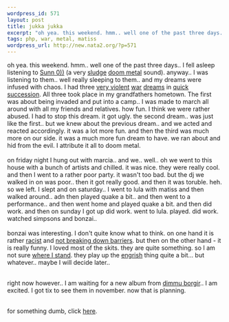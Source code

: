 ```yaml
--- 
wordpress_id: 571
layout: post
title: jukka jukka
excerpt: "oh yea. this weekend. hmm.. well one of the past three days.. I fell asleep listening to Sunn 0)) (a very sludge doom metal sound). anyway.. I was listening to them.. well really sleeping to them.. and my dreams were infused with chaos. I had three "
tags: php, war, metal, matiss
wordpress_url: http://new.nata2.org/?p=571
---
```

oh yea. this weekend. hmm.. well one of the past three days.. I fell asleep listening to <a href="http://www.southernlord.com/sunn.htm">Sunn 0))</a> (a very <a href="http://www.metal-sludge.com/">sludge</a> <a href="http://www.doom-metal.com/">doom metal</a> sound). anyway.. I was listening to them.. well really sleeping to them.. and my dreams were infused with chaos. I had three <a href="http://www.rjgeib.com/thoughts/killing/killing.jpg">very violent</a> <a href="http://www.wsu.edu/DrUniverse/war.jpg">war</a> <a href="http://homepage.mac.com/rhurt/gallery/archives/gl-dreams.jpg">dreams</a> in <a href="http://www.pitcherinn.com/mallard1.jpg">quick succession</a>. All three took place in my grandfathers hometown. The first was about being invaded and put into a camp.. I was made to march all around with all my friends and relatives. how fun. I think we were rather abused. I had to stop this dream. it got ugly. the second dream.. was just like the first.. but we knew about the previous dream.. and we acted and reacted accordingly. it was a lot more fun. and then the third was much more on our side. it was a much more fun dream to have. we ran about and hid from the evil. I attribute it all to doom metal. <br/><br/>on friday night I hung out with marcia.. and we.. well.. oh we went to this house with a bunch of artists and chilled. it was nice. they were really cool. and then I went to a rather poor party. it wasn't too bad. but the dj we walked in on was poor.. then it got really good. and then it was toruble. heh. so we left. I slept and on saturday.. I went to lula with matiss and then walked around.. adn then played quake a bit.. and then went to a performance.. and then went home and played quake a bit. and then did work. and then on sunday I got up did work. went to lula. played. did work. watched simpsons and bonzai.. <br/><br/>bonzai was interesting. I don't quite know what to think. on one hand it is rather <a href="http://la.indymedia.org/news/2003/07/73003_comment.php">racist</a> and <a href="http://www.modelminority.com/images/postcards/banzai.gif">not breaking down barriers</a>. but then on the other hand - it is really funny. I loved most of the skits. they are quite something. so I am not sure <a href="http://www.modelminority.com/article464.html">where I stand</a>. they play up the <a href="http://www.engrish.com">engrish</a> thing quite a bit... but whatever.. maybe I will decide later.. <br/><br/>

right now however.. I am waiting for a new album from <a href="http://www.dimmu-borgir.com/">dimmu borgir</a>.. I am excited. I got tix to see them in november. now that is planning. <br/><br/>


for something dumb, click <a href="http://www.mp3it.com/artist.php?artist_id=38">here</a>.
